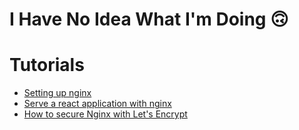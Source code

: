 # I Have No Idea What I'm Doing 🙃

# Tutorials

- [Setting up nginx](https://www.digitalocean.com/community/tutorials/how-to-install-nginx-on-debian-10)
- [Serve a react application with nginx](https://www.digitalocean.com/community/tutorials/deploying-react-applications-with-webhooks-and-slack-on-ubuntu-16-04)
- [How to secure Nginx with Let's Encrypt](https://www.digitalocean.com/community/tutorials/how-to-secure-nginx-with-let-s-encrypt-on-ubuntu-18-04)
